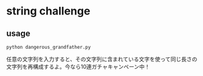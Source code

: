 # string challenge
## usage
``` shell
python dangerous_grandfather.py
```

任意の文字列を入力すると、その文字列に含まれている文字を使って同じ長さの文字列を再構成するよ。今なら10連ガチャキャンペーン中！
